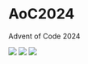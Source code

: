 # AoC2024
Advent of Code 2024


<!--- advent_readme_stars table --->


![](https://img.shields.io/badge/day%20📅-22-blue) ![](https://img.shields.io/badge/stars%20⭐-9-yellow) ![](https://img.shields.io/badge/days%20completed-4-red)